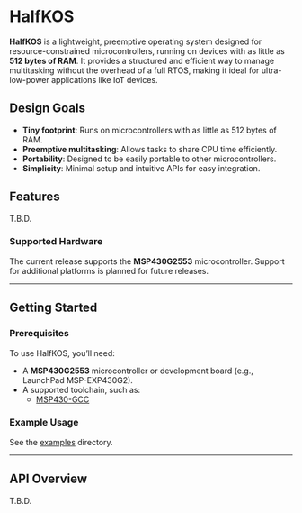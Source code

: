 # HalfKOS

**HalfKOS** is a lightweight, preemptive operating system designed for resource-constrained microcontrollers, running on devices with as little as **512 bytes of RAM**. It provides a structured and efficient way to manage multitasking without the overhead of a full RTOS, making it ideal for ultra-low-power applications like IoT devices.

## Design Goals
- **Tiny footprint**: Runs on microcontrollers with as little as 512 bytes of RAM.
- **Preemptive multitasking**: Allows tasks to share CPU time efficiently.
- **Portability**: Designed to be easily portable to other microcontrollers.
- **Simplicity**: Minimal setup and intuitive APIs for easy integration.


## Features

T.B.D.

### Supported Hardware
The current release supports the **MSP430G2553** microcontroller. Support for additional platforms is planned for future releases.

---

## Getting Started

### Prerequisites
To use HalfKOS, you’ll need:
- A **MSP430G2553** microcontroller or development board (e.g., LaunchPad MSP-EXP430G2).
- A supported toolchain, such as:
  - [MSP430-GCC](https://www.ti.com/tool/MSP430-GCC-OPENSOURCE)

### Example Usage
See the [examples](https://github.com/alairjunior/HalfKOS/tree/main/examples) directory. 

---

## API Overview

T.B.D.

